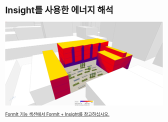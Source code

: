 # Insight를 사용한 에너지 해석

![](<../.gitbook/assets/image (22).png>)

[FormIt 기능 섹션에서 FormIt + Insight를 참고하십시오.](../formit-capabilities/analysis.md)
